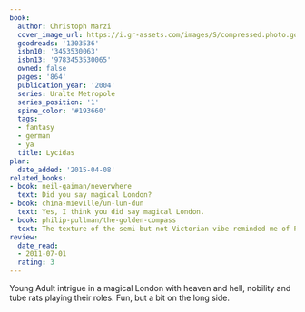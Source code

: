```yaml
---
book:
  author: Christoph Marzi
  cover_image_url: https://i.gr-assets.com/images/S/compressed.photo.goodreads.com/books/1362759342l/1303536.jpg
  goodreads: '1303536'
  isbn10: '3453530063'
  isbn13: '9783453530065'
  owned: false
  pages: '864'
  publication_year: '2004'
  series: Uralte Metropole
  series_position: '1'
  spine_color: '#193660'
  tags:
  - fantasy
  - german
  - ya
  title: Lycidas
plan:
  date_added: '2015-04-08'
related_books:
- book: neil-gaiman/neverwhere
  text: Did you say magical London?
- book: china-mieville/un-lun-dun
  text: Yes, I think you did say magical London.
- book: philip-pullman/the-golden-compass
  text: The texture of the semi-but-not Victorian vibe reminded me of Pullman.
review:
  date_read:
  - 2011-07-01
  rating: 3
---
```


Young Adult intrigue in a magical London with heaven and hell, nobility and tube rats playing their roles. Fun, but a
bit on the long side.
